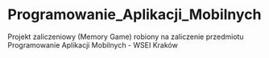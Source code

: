# Programowanie_Aplikacji_Mobilnych
Projekt zaliczeniowy (Memory Game) robiony na zaliczenie przedmiotu Programowanie Aplikacji Mobilnych - WSEI Kraków
